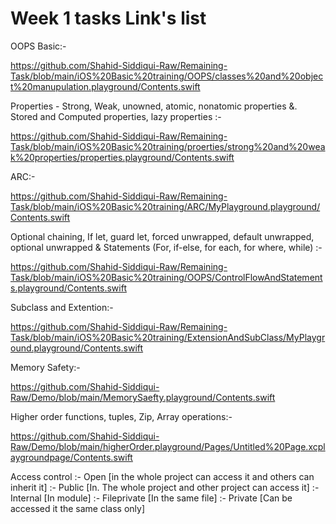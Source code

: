 # Week 1 tasks Link's list
OOPS Basic:-

https://github.com/Shahid-Siddiqui-Raw/Remaining-Task/blob/main/iOS%20Basic%20training/OOPS/classes%20and%20object%20manupulation.playground/Contents.swift


Properties - Strong, Weak, unowned, atomic, nonatomic properties &. Stored and Computed properties, lazy properties 
:- 

https://github.com/Shahid-Siddiqui-Raw/Remaining-Task/blob/main/iOS%20Basic%20training/proerties/strong%20and%20weak%20properties/properties.playground/Contents.swift


ARC:-

https://github.com/Shahid-Siddiqui-Raw/Remaining-Task/blob/main/iOS%20Basic%20training/ARC/MyPlayground.playground/Contents.swift

Optional chaining, If let, guard let, forced unwrapped, default unwrapped, optional unwrapped
&
Statements (For, if-else, for each, for where, while)
:- 

https://github.com/Shahid-Siddiqui-Raw/Remaining-Task/blob/main/iOS%20Basic%20training/OOPS/ControlFlowAndStatements.playground/Contents.swift


Subclass and Extention:- 

https://github.com/Shahid-Siddiqui-Raw/Remaining-Task/blob/main/iOS%20Basic%20training/ExtensionAndSubClass/MyPlayground.playground/Contents.swift


Memory Safety:-

https://github.com/Shahid-Siddiqui-Raw/Demo/blob/main/MemorySaefty.playground/Contents.swift


Higher order functions, tuples, Zip, Array operations:-

https://github.com/Shahid-Siddiqui-Raw/Demo/blob/main/higherOrder.playground/Pages/Untitled%20Page.xcplaygroundpage/Contents.swift


Access control
:-
Open [in the whole project can access it and others can inherit it]
:-
Public [In. The whole project and other project can access it]
:-
Internal [In module]
:-
Fileprivate [In the same file]
:-
Private [Can be accessed it the same class only]



